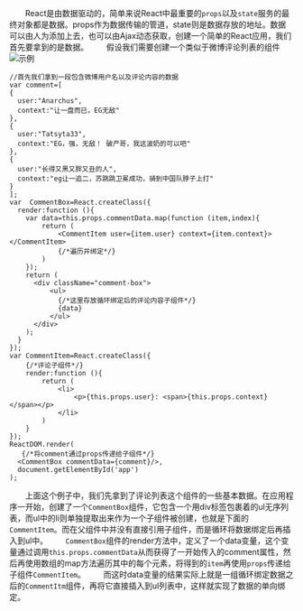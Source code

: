 　　React是由数据驱动的，简单来说React中最重要的`props`以及`state`服务的最终对象都是数据。props作为数据传输的管道，state则是数据存放的地址。数据可以由人为添加上去，也可以由Ajax动态获取，创建一个简单的React应用，我们首先要拿到的是数据。
　　假设我们需要创建一个类似于微博评论列表的组件
![示例](http://upload-images.jianshu.io/upload_images/1010300-426b1ac035aa703c.jpg?imageMogr2/auto-orient/strip%7CimageView2/2/w/1240)

```
//首先我们拿到一段包含微博用户名以及评论内容的数据
var comment=[
{
  user:"Anarchus",
  context:"让一盘而已，EG无敌"
},
{
  user:"Tatsyta33",
  context:"EG，强，无敌！ 破产哥，我这波奶的可以吧"
},
{
  user:"长得又黑又胖又丑的人",
  context:"eg让一追二，苏跳跳卫冕成功，骑到中国队脖子上打"
}
];
var  CommentBox=React.createClass({
  render:function (){
    var data=this.props.commentData.map(function (item,index){
        return (
            <CommentItem user={item.user} context={item.context}></CommentItem>
            {/*遍历并绑定*/}
        )
    });
    return (
      <div className="comment-box">
          <ul>
            {/*这里存放循环绑定后的评论内容子组件*/}
            {data}
          </ul>
      </div>
    );
  }
});
var CommentItem=React.createClass({
    {/*评论子组件*/}
    render:function (){
        return (
            <li>
                <p>{this.props.user}: <span>{this.props.context}</span></p>
            </li>
        )  
    }
});
ReactDOM.render(
   {/*将comment通过props传递给子组件*/}
  <CommentBox commentData={comment}/>,
  document.getElementById('app')
);
```
　　上面这个例子中，我们先拿到了评论列表这个组件的一些基本数据。在应用程序一开始，创建了一个`CommentBox`组件，它包含一个用div标签包裹着的ul无序列表，而ul中的li则单独提取出来作为一个子组件被创建，也就是下面的`CommentItem`。而在父组件中并没有直接引用子组件，而是循环将数据绑定后再插入到ul中。
　　`CommentBox`组件的render方法中，定义了一个data变量，这个变量通过调用`this.props.commentData`从而获得了一开始传入的comment属性，然后再使用数组的map方法遍历其中的每个元素，将得到的`item`再使用`props`传递给子组件`CommentItem`。
　　而这时data变量的结果实际上就是一组循环绑定数据之后的`CommentItm`组件，再将它直接插入到ul列表中，这样就实现了数据的单向绑定。
